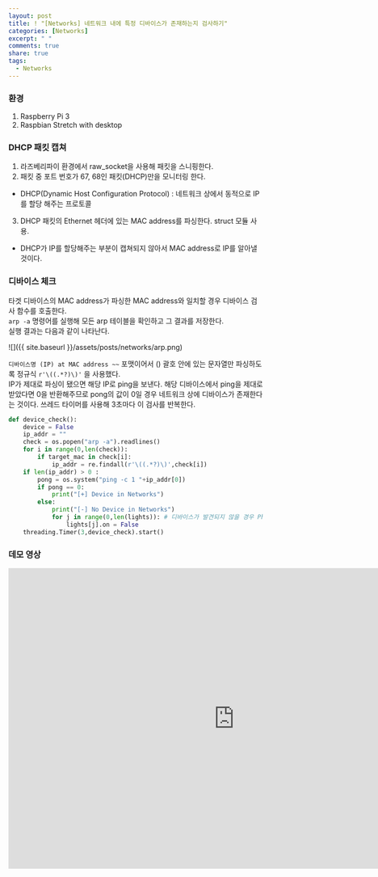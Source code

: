 ```yaml
---
layout: post
title: ! "[Networks] 네트워크 내에 특정 디바이스가 존재하는지 검사하기"
categories: [Networks]
excerpt: " "
comments: true
share: true
tags:
  - Networks
---
```


### 환경
1. Raspberry Pi 3
2. Raspbian Stretch with desktop

### DHCP 패킷 캡쳐
1. 라즈베리파이 환경에서 raw_socket을 사용해 패킷을 스니핑한다.
2. 패킷 중 포트 번호가 67, 68인 패킷(DHCP)만을 모니터링 한다.
* DHCP(Dynamic Host Configuration Protocol) : 네트워크 상에서 동적으로 IP를 할당 해주는 프로토콜
3. DHCP 패킷의 Ethernet 헤더에 있는 MAC address를 파싱한다. struct 모듈 사용.
* DHCP가 IP를 할당해주는 부분이 캡쳐되지 않아서 MAC address로 IP를 알아낼 것이다.

### 디바이스 체크
타겟 디바이스의 MAC address가 파싱한 MAC address와 일치할 경우 디바이스 검사 함수를 호출한다. <br>
`arp -a` 명령어를 실행해 모든 arp 테이블을 확인하고 그 결과를 저장한다.<br>
실행 결과는 다음과 같이 나타난다.

![]({{ site.baseurl }}/assets/posts/networks/arp.png)

`디바이스명 (IP) at MAC address ~~` 포맷이어서 () 괄호 안에 있는 문자열만 파싱하도록 정규식 `r'\((.*?)\)'` 을 사용했다. <br>
IP가 제대로 파싱이 됐으면 해당 IP로 ping을 보낸다.
해당 디바이스에서 ping을 제대로 받았다면 0을 반환해주므로 pong의 값이 0일 경우 네트워크 상에 디바이스가 존재한다는 것이다.
쓰레드 타이머를 사용해 3초마다 이 검사를 반복한다.

```py
def device_check():
    device = False
    ip_addr = ""
    check = os.popen("arp -a").readlines()
    for i in range(0,len(check)):
        if target_mac in check[i]:
            ip_addr = re.findall(r'\((.*?)\)',check[i])
    if len(ip_addr) > 0 :
        pong = os.system("ping -c 1 "+ip_addr[0])
        if pong == 0:
            print("[+] Device in Networks")
        else:
            print("[-] No Device in Networks")
            for j in range(0,len(lights)): # 디바이스가 발견되지 않을 경우 Philips Hue 전구 전원 끄기
                lights[j].on = False
    threading.Timer(3,device_check).start()
```

### 데모 영상
<iframe width="893" height="595" src="https://www.youtube.com/embed/TglscGmtVQY" frameborder="0" allow="accelerometer; autoplay; encrypted-media; gyroscope; picture-in-picture" allowfullscreen></iframe>
